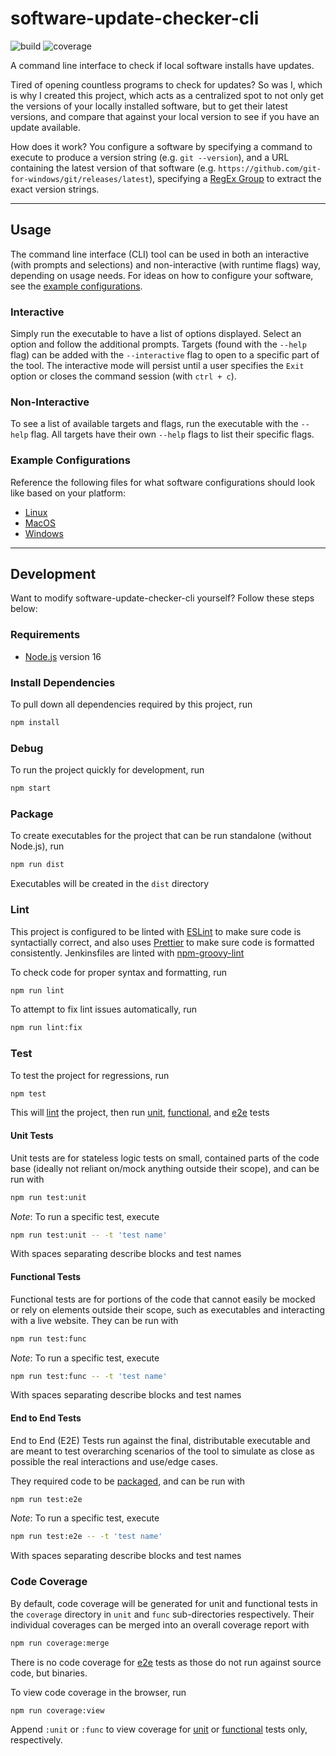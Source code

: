 # software-update-checker-cli

![build](https://img.shields.io/endpoint?url=https://aboe026.github.io/shields.io-badge-results/badge-results/software-update-checker-cli/main/build.json)
![coverage](https://img.shields.io/endpoint?url=https://aboe026.github.io/shields.io-badge-results/badge-results/software-update-checker-cli/main/coverage.json)

A command line interface to check if local software installs have updates.

Tired of opening countless programs to check for updates? So was I, which is why I created this project, which acts as a centralized spot to not only get the versions of your locally installed software, but to get their latest versions, and compare that against your local version to see if you have an update available.

How does it work? You configure a software by specifying a command to execute to produce a version string (e.g. `git --version`), and a URL containing the latest version of that software (e.g. `https://github.com/git-for-windows/git/releases/latest`), specifying a [RegEx Group](https://developer.mozilla.org/en-US/docs/Web/JavaScript/Guide/Regular_Expressions/Groups_and_Ranges#using_groups) to extract the exact version strings.

---

## Usage

The command line interface (CLI) tool can be used in both an interactive (with prompts and selections) and non-interactive (with runtime flags) way, depending on usage needs. For ideas on how to configure your software, see the [example configurations](#example-configurations).

### Interactive

Simply run the executable to have a list of options displayed. Select an option and follow the additional prompts. Targets (found with the `--help` flag) can be added with the `--interactive` flag to open to a specific part of the tool. The interactive mode will persist until a user specifies the `Exit` option or closes the command session (with `ctrl + c`).

### Non-Interactive

To see a list of available targets and flags, run the executable with the `--help` flag. All targets have their own `--help` flags to list their specific flags.

### Example Configurations

Reference the following files for what software configurations should look like based on your platform:

- [Linux](example-configurations/linux-example-configurations.md)
- [MacOS](example-configurations/macos-example-configurations.md)
- [Windows](example-configurations/windows-example-configurations.md)

---

## Development

Want to modify software-update-checker-cli yourself? Follow these steps below:

### Requirements

- [Node.js](https://nodejs.org/) version 16

### Install Dependencies

To pull down all dependencies required by this project, run

```sh
npm install
```

### Debug

To run the project quickly for development, run

```sh
npm start
```

### Package

To create executables for the project that can be run standalone (without Node.js), run

```sh
npm run dist
```

Executables will be created in the `dist` directory

### Lint

This project is configured to be linted with [ESLint](https://eslint.org/) to make sure code is syntactially correct, and also uses [Prettier](https://prettier.io/) to make sure code is formatted consistently. Jenkinsfiles are linted with [npm-groovy-lint](https://www.npmjs.com/package/npm-groovy-lint)

To check code for proper syntax and formatting, run

```sh
npm run lint
```

To attempt to fix lint issues automatically, run

```sh
npm run lint:fix
```

### Test

To test the project for regressions, run

```sh
npm test
```

This will [lint](#lint) the project, then run [unit](#unit-tests), [functional](#functional-tests), and [e2e](#end-to-end-tests) tests

#### Unit Tests

Unit tests are for stateless logic tests on small, contained parts of the code base (ideally not reliant on/mock anything outside their scope), and can be run with

```sh
npm run test:unit
```

_Note_: To run a specific test, execute

```sh
npm run test:unit -- -t 'test name'
```

With spaces separating describe blocks and test names

#### Functional Tests

Functional tests are for portions of the code that cannot easily be mocked or rely on elements outside their scope, such as executables and interacting with a live website. They can be run with

```sh
npm run test:func
```

_Note_: To run a specific test, execute

```sh
npm run test:func -- -t 'test name'
```

With spaces separating describe blocks and test names

#### End to End Tests

End to End (E2E) Tests run against the final, distributable executable and are meant to test overarching scenarios of the tool to simulate as close as possible the real interactions and use/edge cases.

They required code to be [packaged](#package), and can be run with

```sh
npm run test:e2e
```

_Note_: To run a specific test, execute

```sh
npm run test:e2e -- -t 'test name'
```

With spaces separating describe blocks and test names

### Code Coverage

By default, code coverage will be generated for unit and functional tests in the `coverage` directory in `unit` and `func` sub-directories respectively. Their individual coverages can be merged into an overall coverage report with

```sh
npm run coverage:merge
```

There is no code coverage for [e2e](#end-to-end-tests) tests as those do not run against source code, but binaries.

To view code coverage in the browser, run

```sh
npm run coverage:view
```

Append `:unit` or `:func` to view coverage for [unit](#unit-tests) or [functional](#functional-tests) tests only, respectively.
